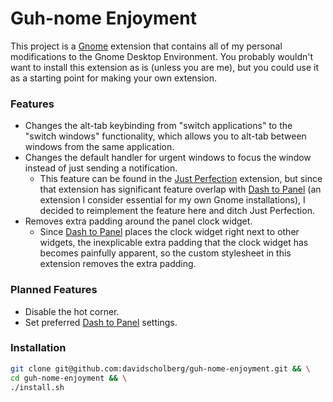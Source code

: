 # Guh-nome Enjoyment

This project is a [Gnome][gnome] extension that contains all of my personal modifications to the Gnome Desktop Environment. You probably wouldn't want to install this extension as is (unless you are me), but you could use it as a starting point for making your own extension.

### Features

* Changes the alt-tab keybinding from "switch applications" to the "switch windows" functionality, which allows you to alt-tab between windows from the same application.
* Changes the default handler for urgent windows to focus the window instead of just sending a notification.
    * This feature can be found in the [Just Perfection][just-perfection] extension, but since that extension has significant feature overlap with [Dash to Panel][dash-to-panel] (an extension I consider essential for my own Gnome installations), I decided to reimplement the feature here and ditch Just Perfection.
* Removes extra padding around the panel clock widget.
    * Since [Dash to Panel][dash-to-panel] places the clock widget right next to other widgets, the inexplicable extra padding that the clock widget has becomes painfully apparent, so the custom stylesheet in this extension removes the extra padding.

### Planned Features

* Disable the hot corner.
* Set preferred [Dash to Panel][dash-to-panel] settings.

[gnome]: https://www.gnome.org/
[just-perfection]: https://extensions.gnome.org/extension/3843/just-perfection/
[dash-to-panel]:  https://extensions.gnome.org/extension/1160/dash-to-panel/

### Installation

```bash
git clone git@github.com:davidscholberg/guh-nome-enjoyment.git && \
cd guh-nome-enjoyment && \
./install.sh
```
